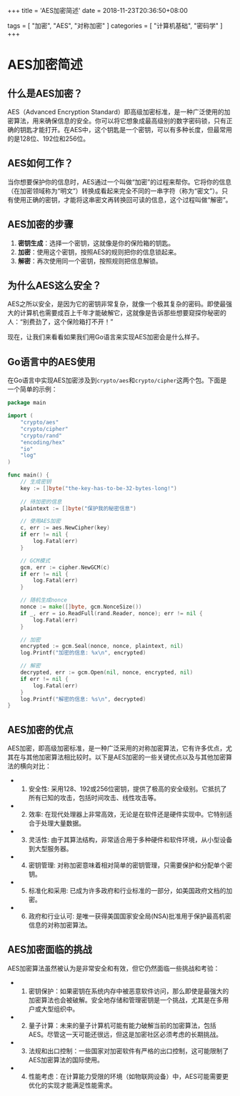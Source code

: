 +++
title = 'AES加密简述'
date = 2018-11-23T20:36:50+08:00

tags = [
    "加密",
    "AES",
    "对称加密"
]
categories = [
    "计算机基础",
    "密码学"
]
+++


# AES加密简述

## 什么是AES加密？

AES（Advanced Encryption Standard）即高级加密标准，是一种广泛使用的加密算法，用来确保信息的安全。你可以将它想象成最高级别的数字密码锁，只有正确的钥匙才能打开。在AES中，这个钥匙是一个密钥，可以有多种长度，但最常用的是128位、192位和256位。

## AES如何工作？

当你想要保护你的信息时，AES通过一个叫做“加密”的过程来帮你。它将你的信息（在加密领域称为“明文”）转换成看起来完全不同的一串字符（称为“密文”）。只有使用正确的密钥，才能将这串密文再转换回可读的信息，这个过程叫做“解密”。

## AES加密的步骤

1. **密钥生成**：选择一个密钥，这就像是你的保险箱的钥匙。
2. **加密**：使用这个密钥，按照AES的规则把你的信息锁起来。
3. **解密**：再次使用同一个密钥，按照规则把信息解锁。

## 为什么AES这么安全？

AES之所以安全，是因为它的密钥非常复杂，就像一个极其复杂的密码。即使最强大的计算机也需要成百上千年才能破解它，这就像是告诉那些想要窥探你秘密的人：“别费劲了，这个保险箱打不开！”

现在，让我们来看看如果我们用Go语言来实现AES加密会是什么样子。

## Go语言中的AES使用

在Go语言中实现AES加密涉及到`crypto/aes`和`crypto/cipher`这两个包。下面是一个简单的示例：

```go
package main

import (
    "crypto/aes"
    "crypto/cipher"
    "crypto/rand"
    "encoding/hex"
    "io"
    "log"
)

func main() {
    // 生成密钥
    key := []byte("the-key-has-to-be-32-bytes-long!")
    
    // 待加密的信息
    plaintext := []byte("保护我的秘密信息")

    // 使用AES加密
    c, err := aes.NewCipher(key)
    if err != nil {
        log.Fatal(err)
    }

    // GCM模式
    gcm, err := cipher.NewGCM(c)
    if err != nil {
        log.Fatal(err)
    }

    // 随机生成nonce
    nonce := make([]byte, gcm.NonceSize())
    if _, err = io.ReadFull(rand.Reader, nonce); err != nil {
        log.Fatal(err)
    }

    // 加密
    encrypted := gcm.Seal(nonce, nonce, plaintext, nil)
    log.Printf("加密的信息: %x\n", encrypted)

    // 解密
    decrypted, err := gcm.Open(nil, nonce, encrypted, nil)
    if err != nil {
        log.Fatal(err)
    }
    log.Printf("解密的信息: %s\n", decrypted)
}
```

## AES加密的优点

AES加密，即高级加密标准，是一种广泛采用的对称加密算法，它有许多优点，尤其在与其他加密算法相比较时。以下是AES加密的一些关键优点以及与其他加密算法的横向对比：

* 1. 安全性: 采用128、192或256位密钥，提供了极高的安全级别。它抵抗了所有已知的攻击，包括时间攻击、线性攻击等。

* 2. 效率: 在现代处理器上非常高效，无论是在软件还是硬件实现中。它特别适合于处理大量数据。

* 3. 灵活性: 由于其算法结构，非常适合用于多种硬件和软件环境，从小型设备到大型服务器。

* 4. 密钥管理: 对称加密意味着相对简单的密钥管理，只需要保护和分配单个密钥。

* 5. 标准化和采用: 已成为许多政府和行业标准的一部分，如美国政府文档的加密。

* 6. 政府和行业认可: 是唯一获得美国国家安全局(NSA)批准用于保护最高机密信息的对称加密算法。

## AES加密面临的挑战

AES加密算法虽然被认为是非常安全和有效，但它仍然面临一些挑战和考验：

* 1. 密钥保护：如果密钥在系统内存中被恶意软件访问，那么即使是最强大的加密算法也会被破解。安全地存储和管理密钥是一个挑战，尤其是在多用户或大型组织中。

* 2. 量子计算：未来的量子计算机可能有能力破解当前的加密算法，包括AES。尽管这一天可能还很远，但这是加密社区必须考虑的长期挑战。

* 3. 法规和出口控制：一些国家对加密软件有严格的出口控制，这可能限制了AES加密算法的国际使用。

* 4. 性能考虑：在计算能力受限的环境（如物联网设备）中，AES可能需要更优化的实现才能满足性能需求。

